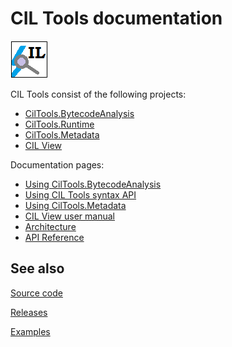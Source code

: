 # CIL Tools documentation

![logo](../images/IL.png)

CIL Tools consist of the following projects:

- [CilTools.BytecodeAnalysis](https://www.nuget.org/packages/CilTools.BytecodeAnalysis/)
- [CilTools.Runtime](https://www.nuget.org/packages/CilTools.Runtime/)
- [CilTools.Metadata](https://www.nuget.org/packages/CilTools.Metadata/)
- [CIL View](https://github.com/MSDN-WhiteKnight/CilTools/tree/master/CilView)

Documentation pages:

- [Using CilTools.BytecodeAnalysis](using-bytecode-analysis.md)
- [Using CIL Tools syntax API](using-syntax-api.md)
- [Using CilTools.Metadata](using-ciltools-metadata.md)
- [CIL View user manual](cilview-manual.md)
- [Architecture](architecture.md)
- [API Reference](../api/index.md)

## See also

[Source code](https://github.com/MSDN-WhiteKnight/CilTools)

[Releases](https://github.com/MSDN-WhiteKnight/CilTools/releases)

[Examples](https://github.com/MSDN-WhiteKnight/CilTools/tree/master/Examples)

